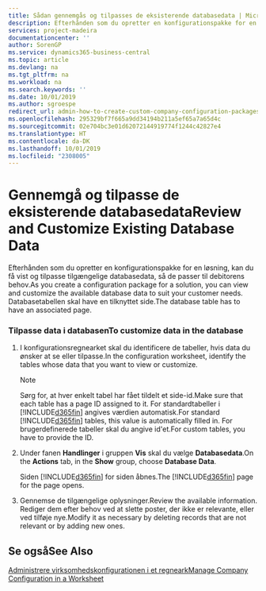 ```yaml
---
title: Sådan gennemgås og tilpasses de eksisterende databasedata | Microsoft Docs
description: Efterhånden som du opretter en konfigurationspakke for en løsning, kan du få vist og tilpasse tilgængelige databasedata, så de passer til debitorens behov. Databasetabellen skal have en tilknyttet side.
services: project-madeira
documentationcenter: ''
author: SorenGP
ms.service: dynamics365-business-central
ms.topic: article
ms.devlang: na
ms.tgt_pltfrm: na
ms.workload: na
ms.search.keywords: ''
ms.date: 10/01/2019
ms.author: sgroespe
redirect_url: admin-how-to-create-custom-company-configuration-packages
ms.openlocfilehash: 295329bf7f665a9dd34194b211a5ef65a7a65d4c
ms.sourcegitcommit: 02e704bc3e01d62072144919774f1244c42827e4
ms.translationtype: HT
ms.contentlocale: da-DK
ms.lasthandoff: 10/01/2019
ms.locfileid: "2308005"
---
```

# <a name="review-and-customize-existing-database-data"></a><span data-ttu-id="a4141-104">Gennemgå og tilpasse de eksisterende databasedata</span><span class="sxs-lookup"><span data-stu-id="a4141-104">Review and Customize Existing Database Data</span></span>
<span data-ttu-id="a4141-105">Efterhånden som du opretter en konfigurationspakke for en løsning, kan du få vist og tilpasse tilgængelige databasedata, så de passer til debitorens behov.</span><span class="sxs-lookup"><span data-stu-id="a4141-105">As you create a configuration package for a solution, you can view and customize the available database data to suit your customer needs.</span></span> <span data-ttu-id="a4141-106">Databasetabellen skal have en tilknyttet side.</span><span class="sxs-lookup"><span data-stu-id="a4141-106">The database table has to have an associated page.</span></span>  

### <a name="to-customize-data-in-the-database"></a><span data-ttu-id="a4141-107">Tilpasse data i databasen</span><span class="sxs-lookup"><span data-stu-id="a4141-107">To customize data in the database</span></span>  

1.  <span data-ttu-id="a4141-108">I konfigurationsregnearket skal du identificere de tabeller, hvis data du ønsker at se eller tilpasse.</span><span class="sxs-lookup"><span data-stu-id="a4141-108">In the configuration worksheet, identify the tables whose data that you want to view or customize.</span></span>  

    > [!NOTE]  
    >  <span data-ttu-id="a4141-109">Sørg for, at hver enkelt tabel har fået tildelt et side-id.</span><span class="sxs-lookup"><span data-stu-id="a4141-109">Make sure that each table has a page ID assigned to it.</span></span> <span data-ttu-id="a4141-110">For standardtabeller i [!INCLUDE[d365fin](includes/d365fin_md.md)] angives værdien automatisk.</span><span class="sxs-lookup"><span data-stu-id="a4141-110">For standard [!INCLUDE[d365fin](includes/d365fin_md.md)] tables, this value is automatically filled in.</span></span> <span data-ttu-id="a4141-111">For brugerdefinerede tabeller skal du angive id'et.</span><span class="sxs-lookup"><span data-stu-id="a4141-111">For custom tables, you have to provide the ID.</span></span>  

2.  <span data-ttu-id="a4141-112">Under fanen **Handlinger** i gruppen **Vis** skal du vælge **Databasedata**.</span><span class="sxs-lookup"><span data-stu-id="a4141-112">On the **Actions** tab, in the **Show** group, choose **Database Data**.</span></span>  

     <span data-ttu-id="a4141-113">Siden [!INCLUDE[d365fin](includes/d365fin_md.md)] for siden åbnes.</span><span class="sxs-lookup"><span data-stu-id="a4141-113">The [!INCLUDE[d365fin](includes/d365fin_md.md)] page for the page opens.</span></span>  

3.  <span data-ttu-id="a4141-114">Gennemse de tilgængelige oplysninger.</span><span class="sxs-lookup"><span data-stu-id="a4141-114">Review the available information.</span></span> <span data-ttu-id="a4141-115">Rediger dem efter behov ved at slette poster, der ikke er relevante, eller ved tilføje nye.</span><span class="sxs-lookup"><span data-stu-id="a4141-115">Modify it as necessary by deleting records that are not relevant or by adding new ones.</span></span>  

## <a name="see-also"></a><span data-ttu-id="a4141-116">Se også</span><span class="sxs-lookup"><span data-stu-id="a4141-116">See Also</span></span>  
 [<span data-ttu-id="a4141-117">Administrere virksomhedskonfigurationen i et regneark</span><span class="sxs-lookup"><span data-stu-id="a4141-117">Manage Company Configuration in a Worksheet</span></span>](admin-how-to-manage-company-configuration-in-a-worksheet.md)
